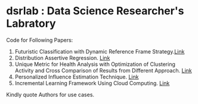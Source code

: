 # dsrlab : Data Science Researcher's Labratory

Code for Following Papers:

1) Futuristic Classification with Dynamic Reference Frame Strategy.[Link](https://arxiv.org/abs/1805.10168)
2) Distribution Assertive Regression. [Link](https://arxiv.org/abs/1805.01618)
3) Unique Metric for Health Analysis with Optimization of Clustering Activity and Cross Comparison of Results from Different Approach. [Link](https://arxiv.org/abs/1810.03419)
4) Personalized Influence Estimation Technique. [Link](https://arxiv.org/abs/1805.10940)
5) Incremental Learning Framework Using Cloud Computing. [Link](https://arxiv.org/abs/1805.04754)

Kindly quote Authors for use cases.
